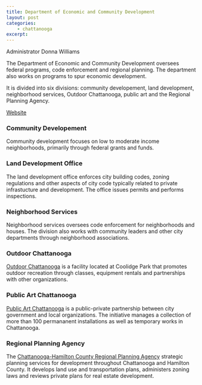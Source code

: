 ```yaml
---
title: Department of Economic and Community Development
layout: post
categories:
    - chattanooga
excerpt:
---
```


Administrator Donna Williams

The Department of Economic and Community Development oversees federal programs, code enforcement and regional planning. The department also works on programs to spur economic development. 

It is divided into six divisions: community developement, land development, neighborhood services, Outdoor Chattanooga, public art and the Regional Planning Agency.

[Website](http://www.chattanooga.gov/economic-community-development)

### Community Developement

Community development focuses on low to moderate income neighborhoods, primarily through federal grants and funds.

### Land Development Office

The land development office enforces city building codes, zoning regulations and other aspects of city code typically related to private infrastucture and development. The office issues permits and performs inspections.

### Neighborhood Services

Neighborhood services oversees code enforcement for neighborhoods and houses. The division also works with community leaders and other city departments through neighborhood associations.

### Outdoor Chattanooga

[Outdoor Chattanooga](http://www.outdoorchattanooga.com) is a facility located at Coolidge Park that promotes outdoor recreation through classes, equipment rentals and partnerships with other organizations.

### Public Art Chattanooga

[Public Art Chattanooga](http://www.publicartchattanooga.com/) is a public-private partnership between city government and local organizations. The initiative manages a collection of more than 100 permananent installations as well as temporary works in Chattanooga.

### Regional Planning Agency

The [Chattanooga-Hamilton County Regional Planning Agency](http://www.chcrpa.org) strategic planning services for development throughout Chattanooga and Hamilton County. It develops land use and transportation plans, administers zoning laws and reviews private plans for real estate development.


